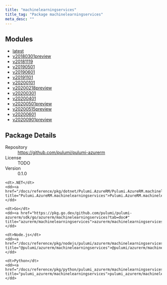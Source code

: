 ```yaml
---
title: "machinelearningservices"
title_tag: "Package machinelearningservices"
meta_desc: ""
---
```


<!-- WARNING: this file was generated by Pulumi Docs Generator. -->
<!-- Do not edit by hand unless you're certain you know what you are doing! -->



<h2 id="modules">Modules</h2>
<ul class="api">
    <li><a href="latest/" title="latest"><span class="symbol module"></span>latest</a></li>
    <li><a href="v20180301preview/" title="v20180301preview"><span class="symbol module"></span>v20180301preview</a></li>
    <li><a href="v20181119/" title="v20181119"><span class="symbol module"></span>v20181119</a></li>
    <li><a href="v20190501/" title="v20190501"><span class="symbol module"></span>v20190501</a></li>
    <li><a href="v20190601/" title="v20190601"><span class="symbol module"></span>v20190601</a></li>
    <li><a href="v20191101/" title="v20191101"><span class="symbol module"></span>v20191101</a></li>
    <li><a href="v20200101/" title="v20200101"><span class="symbol module"></span>v20200101</a></li>
    <li><a href="v20200218preview/" title="v20200218preview"><span class="symbol module"></span>v20200218preview</a></li>
    <li><a href="v20200301/" title="v20200301"><span class="symbol module"></span>v20200301</a></li>
    <li><a href="v20200401/" title="v20200401"><span class="symbol module"></span>v20200401</a></li>
    <li><a href="v20200501preview/" title="v20200501preview"><span class="symbol module"></span>v20200501preview</a></li>
    <li><a href="v20200515preview/" title="v20200515preview"><span class="symbol module"></span>v20200515preview</a></li>
    <li><a href="v20200601/" title="v20200601"><span class="symbol module"></span>v20200601</a></li>
    <li><a href="v20200901preview/" title="v20200901preview"><span class="symbol module"></span>v20200901preview</a></li>
</ul>

<h2 id="package-details">Package Details</h2>
<dl class="package-details">
	<dt>Repository</dt>
	<dd><a href="https://github.com/pulumi/pulumi-azurerm">https://github.com/pulumi/pulumi-azurerm</a></dd>
	<dt>License</dt>
	<dd>TODO</dd>
	<dt>Version</dt>
	<dd>0.1.0</dd>
</dl>



<dl class="tabular">

    <dt>.NET</dt>
    <dd><a href="/docs/reference/pkg/dotnet/Pulumi.AzureRM/Pulumi.AzureRM.machinelearningservices.html" title="Pulumi.AzureRM.machinelearningservices">Pulumi.AzureRM.machinelearningservices</a></dd>

    <dt>Go</dt>
    <dd><a href="https://pkg.go.dev/github.com/pulumi/pulumi-azurerm/sdk/go/azurerm/machinelearningservices?tab=doc#" title="azurerm/machinelearningservices">azurerm/machinelearningservices</a></dd>

    <dt>Node.js</dt>
    <dd><a href="/docs/reference/pkg/nodejs/pulumi/azurerm/machinelearningservices/#" title="@pulumi/azurerm/machinelearningservices">@pulumi/azurerm/machinelearningservices</a></dd>

    <dt>Python</dt>
    <dd><a href="/docs/reference/pkg/python/pulumi_azurerm/machinelearningservices" title="pulumi_azurerm/machinelearningservices">pulumi_azurerm/machinelearningservices</a></dd>

</dl>

